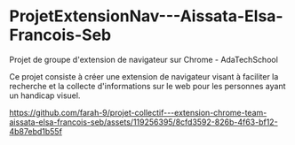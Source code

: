 # ProjetExtensionNav---Aissata-Elsa-Francois-Seb
Projet de groupe d'extension de navigateur sur Chrome - AdaTechSchool

Ce projet consiste à créer une extension de navigateur visant à faciliter la recherche et la collecte d'informations sur le web pour les personnes ayant un handicap visuel.




https://github.com/farah-9/projet-collectif---extension-chrome-team-aissata-elsa-francois-seb/assets/119256395/8cfd3592-826b-4f63-bf12-4b87ebd1b55f



